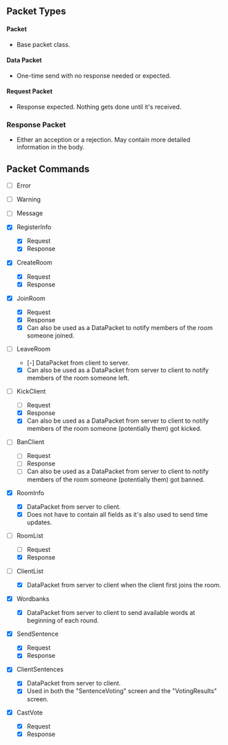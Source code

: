 ## Packet Types

#### Packet

* Base packet class.


#### Data Packet

* One-time send with no response needed or expected.


#### Request Packet

* Response expected. Nothing gets done until it's received.


### Response Packet

* Either an acception or a rejection. May contain more detailed information in the body.


## Packet Commands

* [ ]  Error
* [ ]  Warning
* [ ]  Message

* [X]  RegisterInfo
	* [X]  Request
	* [X]  Response

* [X]  CreateRoom
	* [X]  Request
	* [X]  Response

* [X]  JoinRoom
	* [X]  Request
	* [X]  Response
	* [X]  Can also be used as a DataPacket to notify members of the room someone joined.

* [ ]  LeaveRoom
	* [-]  DataPacket from client to server.
	* [X]  Can also be used as a DataPacket from server to client to notify members of the room someone left.

* [ ]  KickClient
	* [ ]  Request
	* [X]  Response
	* [X]  Can also be used as a DataPacket from server to client to notify members of the room someone (potentially them) got kicked.

* [ ]  BanClient
	* [ ]  Request
	* [ ]  Response
	* [ ]  Can also be used as a DataPacket from server to client to notify members of the room someone (potentially them) got banned.

* [X]  RoomInfo
	* [X]  DataPacket from server to client.
	* [X]  Does not have to contain all fields as it's also used to send time updates.

* [ ]  RoomList
	* [ ]  Request
	* [X]  Response

* [ ]  ClientList
	* [X]  DataPacket from server to client when the client first joins the room.

* [X]  Wordbanks
	* [X]  DataPacket from server to client to send available words at beginning of each round.

* [X]  SendSentence
	* [X]  Request
	* [X]  Response

* [X]  ClientSentences
	* [X]  DataPacket from server to client.
	* [X]  Used in both the "SentenceVoting" screen and the "VotingResults" screen.

* [X]  CastVote
	* [X]  Request
	* [X]  Response
